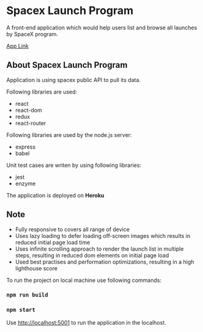 # Spacex Launch Program

A front-end application which would help users list and browse all launches by SpaceX program.

[App Link](https://spacex-launch-program.herokuapp.com/)

## About Spacex Launch Program

Application is using spacex public API to pull its data.

Following libraries are used: 

- react
- react-dom
- redux
- react-router

Following libraries are used by the node.js server:
- express
- babel

Unit test cases are writen by using following libraries:
- jest
- enzyme

The application is deployed on **Heroku**

## Note

- Fully responsive to covers all range of device
- Uses lazy loading to defer loading off-screen images which results in reduced initial page load time
- Uses infinite scrolling approach to render the launch list in multiple steps, resulting in reduced dom elements on initial page load
- Used best practises and performation optimizations, resulting in a high lighthouse score


To run the project on local machine use following commands:

### `npm run build`
### `npm start`


Use [http://localhost:5001](http://localhost:5001) to run the application in the localhost.
